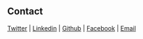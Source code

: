 ## Contact
[Twitter](https://twitter.com/__parag) | [Linkedin](https://www.linkedin.com/in/parag-poddar-697b13120/?lipi=urn%3Ali%3Apage%3Ad_flagship3_feed%3BMpOBB9uoTqCQ9KMUPpnGBw%3D%3D&licu=urn%3Ali%3Acontrol%3Ad_flagship3_feed-nav.settings_view_profile) | [Github](https://github.com/paragpoddar) | [Facebook](https://www.facebook.com/paragpoddar01) | [Email](paragpoddar01@gmail.com)